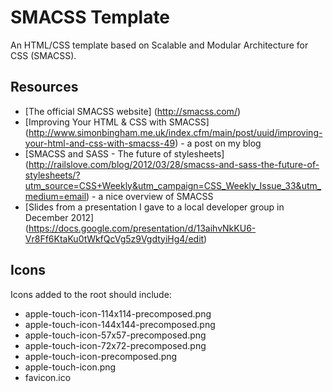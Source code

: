 # SMACSS Template

An HTML/CSS template based on Scalable and Modular Architecture for CSS (SMACSS).

## Resources

- [The official SMACSS website] (http://smacss.com/)
- [Improving Your HTML & CSS with SMACSS] (http://www.simonbingham.me.uk/index.cfm/main/post/uuid/improving-your-html-and-css-with-smacss-49) - a post on my blog
- [SMACSS and SASS - The future of stylesheets] (http://railslove.com/blog/2012/03/28/smacss-and-sass-the-future-of-stylesheets/?utm_source=CSS+Weekly&utm_campaign=CSS_Weekly_Issue_33&utm_medium=email) - a nice overview of SMACSS
- [Slides from a presentation I gave to a local developer group in December 2012] (https://docs.google.com/presentation/d/13aihvNkKU6-Vr8Ff6KtaKu0tWkfQcVg5z9VgdtyiHg4/edit)

## Icons

Icons added to the root should include:

- apple-touch-icon-114x114-precomposed.png
- apple-touch-icon-144x144-precomposed.png
- apple-touch-icon-57x57-precomposed.png
- apple-touch-icon-72x72-precomposed.png
- apple-touch-icon-precomposed.png
- apple-touch-icon.png
- favicon.ico